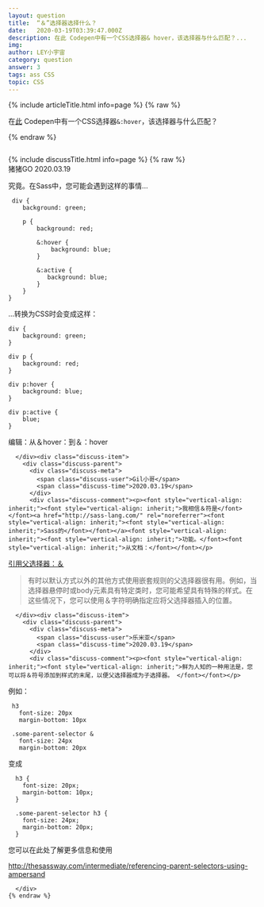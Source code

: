 ```yaml
---
layout: question
title:  “＆”选择器选择什么？
date:   2020-03-19T03:39:47.000Z
description: 在此 Codepen中有一个CSS选择器& hover，该选择器与什么匹配？...
img: 
author: LEY小宇宙
category: question
answer: 3
tags: ass CSS
topic: CSS
---
```

<div class="article-root">
  <div class="article">
    {% include articleTitle.html info=page %}
    {% raw %}
    <div class="article-content"><p><font style="vertical-align: inherit;"><font style="vertical-align: inherit;">在</font></font><a href="http://codepen.io/aniketpant/pen/4/1" rel="noreferrer"><font style="vertical-align: inherit;"><font style="vertical-align: inherit;">此</font></font></a><font style="vertical-align: inherit;"><font style="vertical-align: inherit;"> Codepen中有一个CSS选择器</font></font><code>&amp;:hover</code><font style="vertical-align: inherit;"><font style="vertical-align: inherit;">，该选择器与什么匹配？</font></font></p></div>
    {% endraw %}
  </div>
  <p style="height: 0;width:0;overflow: hidden;"> 第2310篇《“＆”选择器选择什么？》来自Winter(https://github.com/aiyld/aiyld.github.io)的站点</p>
  <div class="discuss-wrapper">
    {% include discussTitle.html info=page %}
    {% raw %}
    <div class="discuss-item">
        <div class="discuss-parent">
          <div class="discuss-meta">
            <span class="discuss-user">猪猪GO</span>
            <span class="discuss-time">2020.03.19</span>
          </div>
          <div class="discuss-comment"><p><font style="vertical-align: inherit;"><font style="vertical-align: inherit;">究竟。</font><font style="vertical-align: inherit;">在Sass中，您可能会遇到这样的事情...</font></font></p>

<pre><code> div {<font></font>
    background: green;<font></font>
<font></font>
    p {<font></font>
        background: red;<font></font>
<font></font>
        &amp;:hover {<font></font>
            background: blue;<font></font>
        }<font></font>
<font></font>
        &amp;:active {<font></font>
           background: blue; <font></font>
        }<font></font>
    }   <font></font>
}<font></font>
</code></pre>

<p><font style="vertical-align: inherit;"><font style="vertical-align: inherit;">...转换为CSS时会变成这样：</font></font></p>

<pre><code>div {<font></font>
    background: green;<font></font>
}<font></font>
<font></font>
div p {<font></font>
    background: red;<font></font>
}<font></font>
<font></font>
div p:hover {<font></font>
    background: blue;<font></font>
}<font></font>
<font></font>
div p:active {<font></font>
    blue;<font></font>
}<font></font>
</code></pre>

<p><font style="vertical-align: inherit;"><font style="vertical-align: inherit;">编辑：从＆hover：到＆：hover</font></font></p></div>
        </div>
        
      </div><div class="discuss-item">
        <div class="discuss-parent">
          <div class="discuss-meta">
            <span class="discuss-user">Gil小哥</span>
            <span class="discuss-time">2020.03.19</span>
          </div>
          <div class="discuss-comment"><p><font style="vertical-align: inherit;"><font style="vertical-align: inherit;">我相信＆符是</font></font><a href="http://sass-lang.com/" rel="noreferrer"><font style="vertical-align: inherit;"><font style="vertical-align: inherit;">Sass的</font></font></a><font style="vertical-align: inherit;"><font style="vertical-align: inherit;">功能。</font><font style="vertical-align: inherit;">从文档：</font></font></p>

<p><a href="http://sass-lang.com/documentation/file.SASS_REFERENCE.html#parent-selector" rel="noreferrer"><font style="vertical-align: inherit;"><font style="vertical-align: inherit;">引用父选择器：＆</font></font></a></p>

<blockquote>
  <p><font style="vertical-align: inherit;"><font style="vertical-align: inherit;">有时以默认方式以外的其他方式使用嵌套规则的父选择器很有用。</font><font style="vertical-align: inherit;">例如，当选择器悬停时或body元素具有特定类时，您可能希望具有特殊的样式。</font><font style="vertical-align: inherit;">在这些情况下，您可以使用＆字符明确指定应将父选择器插入的位置。</font></font></p>
</blockquote></div>
        </div>
        
      </div><div class="discuss-item">
        <div class="discuss-parent">
          <div class="discuss-meta">
            <span class="discuss-user">乐米亚</span>
            <span class="discuss-time">2020.03.19</span>
          </div>
          <div class="discuss-comment"><p><font style="vertical-align: inherit;"><font style="vertical-align: inherit;">鲜为人知的一种用法是，您可以将＆符号添加到样式的末尾，以便父选择器成为子选择器。 </font></font></p>

<p><font style="vertical-align: inherit;"><font style="vertical-align: inherit;">例如： </font></font></p>

<pre><code> h3<font></font>
   font-size: 20px<font></font>
   margin-bottom: 10px<font></font>
<font></font>
 .some-parent-selector &amp;<font></font>
   font-size: 24px<font></font>
   margin-bottom: 20px<font></font>
</code></pre>

<p><font style="vertical-align: inherit;"><font style="vertical-align: inherit;">变成</font></font></p>

<pre><code>  h3 {<font></font>
    font-size: 20px;<font></font>
    margin-bottom: 10px;<font></font>
  }<font></font>
<font></font>
  .some-parent-selector h3 {<font></font>
    font-size: 24px;<font></font>
    margin-bottom: 20px;<font></font>
  }<font></font>
</code></pre>

<p><font style="vertical-align: inherit;"><font style="vertical-align: inherit;">您可以在此处了解更多信息和使用</font></font></p>

<p><a href="http://thesassway.com/intermediate/referencing-parent-selectors-using-ampersand" rel="nofollow"><font style="vertical-align: inherit;"><font style="vertical-align: inherit;">http://thesassway.com/intermediate/referencing-parent-selectors-using-ampersand</font></font></a></p></div>
        </div>
        
      </div>
    {% endraw %}
  </div>
<div>
